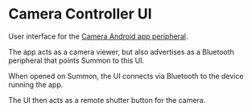 Camera Controller UI
====================

User interface for the [Camera Android app peripheral](../../../peripherals/examples/android/camera).

The app acts as a camera viewer, but also advertises as a Bluetooth peripheral that points Summon to this UI.

When opened on Summon, the UI connects via Bluetooth to the device running the app.

The UI then acts as a remote shutter button for the camera.
